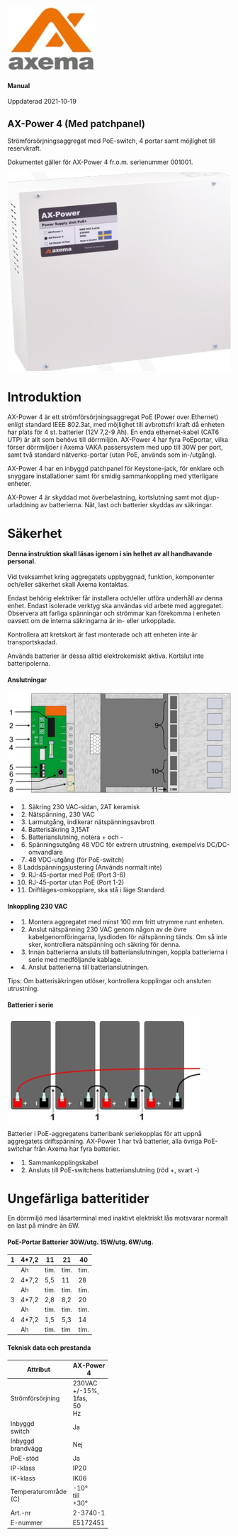 ![](images/_page_0_Picture_0.jpeg)

#### Manual

Uppdaterad 2021-10-19

## **AX-Power 4 (Med patchpanel)**

Strömförsörjningsaggregat med PoE-switch, 4 portar samt möjlighet till reservkraft.

Dokumentet gäller för AX-Power 4 fr.o.m. serienummer 001001.

![](images/_page_0_Picture_6.jpeg)

# Introduktion

AX-Power 4 är ett strömförsörjningsaggregat PoE (Power over Ethernet) enligt standard IEEE 802.3at, med möjlighet till avbrottsfri kraft då enheten har plats för 4 st. batterier (12V 7,2-9 Ah). En enda ethernet-kabel (CAT6 UTP) är allt som behövs till dörrmiljön. AX-Power 4 har fyra PoEportar, vilka förser dörrmiljöer i Axema VAKA passersystem med upp till 30W per port, samt två standard nätverks-portar (utan PoE, används som in-/utgång).

AX-Power 4 har en inbyggd patchpanel för Keystone-jack, för enklare och snyggare installationer samt för smidig sammankoppling med ytterligare enheter.

AX-Power 4 är skyddad mot överbelastning, kortslutning samt mot djup-urladdning av batterierna. Nät, last och batterier skyddas av säkringar.

# Säkerhet

#### Denna instruktion skall läsas igenom i sin helhet av all handhavande personal.

Vid tveksamhet kring aggregatets uppbyggnad, funktion, komponenter och/eller säkerhet skall Axema kontaktas.

Endast behörig elektriker får installera och/eller utföra underhåll av denna enhet. Endast isolerade verktyg ska användas vid arbete med aggregatet. Observera att farliga spänningar och strömmar kan förekomma i enheten oavsett om de interna säkringarna är in- eller urkopplade.

Kontrollera att kretskort är fast monterade och att enheten inte är transportskadad.

Används batterier är dessa alltid elektrokemiskt aktiva. Kortslut inte batteripolerna.

#### Anslutningar

![](images/_page_2_Picture_1.jpeg)

- 1. Säkring 230 VAC-sidan, 2AT keramisk
- 2. Nätspänning, 230 VAC
- 3. Larmutgång, indikerar nätspänningsavbrott
- 4. Batterisäkring 3,15AT
- 5. Batterianslutning, notera + och -
- 6. Spänningsutgång 48 VDC för extrern utrustning, exempelvis DC/DC-omvandlare
- 7. 48 VDC-utgång (för PoE-switch)
- 8 Laddspänningsjustering (Används normalt inte)
- 9. RJ-45-portar med PoE (Port 3-6)
- 10. RJ-45-portar utan PoE (Port 1-2)
- 11. Driftläges-omkopplare, ska stå i läge Standard.

#### Inkoppling 230 VAC

- 1. Montera aggregatet med minst 100 mm fritt utrymme runt enheten.
- 2. Anslut nätspänning 230 VAC genom någon av de övre kabelgenomföringarna, lysdioden för nätspänning tänds. Om så inte sker, kontrollera nätspänning och säkring för denna.
- 3. Innan batterierna ansluts till batterianslutningen, koppla batterierna i serie med medföljande kablage.
- 4. Anslut batterierna till batterianslutningen.

Tips: Om batterisäkringen utlöser, kontrollera kopplingar och ansluten utrustning.

#### Batterier i serie

![](images/_page_3_Figure_1.jpeg)

Batterier i PoE-aggregatens batteribank seriekopplas för att uppnå aggregatets driftspänning. AX-Power 1 har två batterier, alla övriga PoE-switchar från Axema har fyra batterier.

- 1. Sammankopplingskabel
- 2. Ansluts till PoE-switchens batterianslutning (röd +, svart -)

# Ungefärliga batteritider

En dörrmiljö med läsarterminal med inaktivt elektriskt lås motsvarar normalt en last på mindre än 6W.

#### PoE-Portar Batterier 30W/utg. 15W/utg. 6W/utg.

| 1 | 4*7,2 | 11   | 21   | 40   |
|---|-------|------|------|------|
|   | Ah    | tim. | tim. | tim. |
| 2 | 4*7,2 | 5,5  | 11   | 28   |
|   | Ah    | tim. | tim. | tim. |
| 3 | 4*7,2 | 2,8  | 8,2  | 20   |
|   | Ah    | tim. | tim. | tim. |
| 4 | 4*7,2 | 1,5  | 5,3  | 14   |
|   | Ah    | tim. | tim  | tim. |

#### Teknisk data och prestanda

| Attribut                | AX-Power<br>4                          |
|-------------------------|----------------------------------------|
| Strömförsörjning        | 230VAC<br>+/-15%,<br>1fas,<br>50<br>Hz |
| Inbyggd<br>switch       | Ja                                     |
| Inbyggd<br>brandvägg    | Nej                                    |
| PoE-stöd                | Ja                                     |
| IP-klass                | IP20                                   |
| IK-klass                | IK06                                   |
| Temperaturområde<br>(C) | -10°<br>till<br>+30°                   |
| Art.-nr                 | 2-3740-1                               |
| E-nummer                | E5172451                               |
